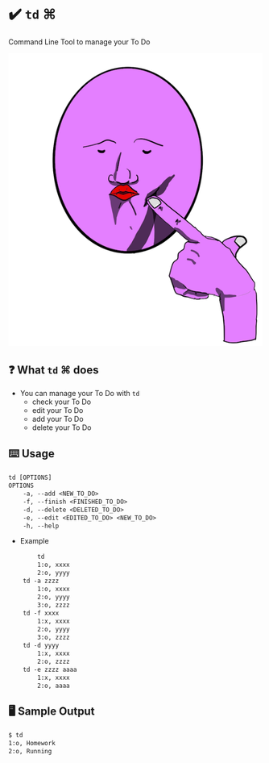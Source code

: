 # ✔️ `td` ⌘
Command Line Tool to manage your To Do 


![logo](https://github.com/Jinmaro/td/blob/main/IMG_0334.PNG)

## ❓ What `td` ⌘ does
* You can manage your To Do with `td`
	- check your To Do
	- edit your To Do
	- add your To Do
	- delete your To Do

## ⌨️ Usage
```
td [OPTIONS]
OPTIONS
    -a, --add <NEW_TO_DO>
    -f, --finish <FINISHED_TO_DO>
    -d, --delete <DELETED_TO_DO>
    -e, --edit <EDITED_TO_DO> <NEW_TO_DO>
    -h, --help 
```

 * Example
```shell
    	td
		1:o, xxxx
		2:o, yyyy
	td -a zzzz
		1:o, xxxx
		2:o, yyyy
		3:o, zzzz
	td -f xxxx
		1:x, xxxx
		2:o, yyyy
		3:o, zzzz
	td -d yyyy
		1:x, xxxx
		2:o, zzzz
	td -e zzzz aaaa
		1:x, xxxx
		2:o, aaaa
```

## 🖥️ Sample Output
```
$ td
1:o, Homework
2:o, Running
```
